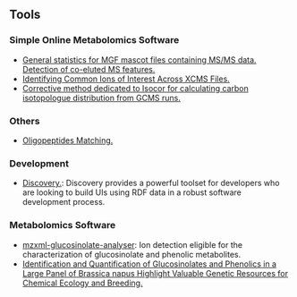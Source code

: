 ## Tools

### Simple Online Metabolomics Software

- [General statistics for MGF mascot files containing MS/MS data. Detection of co-eluted MS features.](https://p2m2.github.io/mgf-p2m2-tools/)
- [Identifying Common Ions of Interest Across XCMS Files.](https://p2m2.github.io/xcms-p2m2-tools/)
- [Corrective method dedicated to Isocor for calculating carbon isotopologue distribution from GCMS runs.](https://p2m2.github.io/ihm-githubio-gcms2isocor/)

### Others

- [Oligopeptides Matching.](https://p2m2.shinyapps.io/oligopeptides_matching/) 

### Development

- [Discovery.](https://github.com/p2m2/discovery): Discovery provides a powerful toolset for developers who are looking to build UIs using RDF data in a robust software development process.

### Metabolomics Software

- [mzxml-glucosinolate-analyser](https://github.com/p2m2/mzxml-glucosinolate-analyser): Ion detection eligible for the characterization of glucosinolate and phenolic metabolites. 
- [Identification and Quantification of Glucosinolates and Phenolics in a Large Panel of Brassica napus Highlight Valuable Genetic Resources for Chemical Ecology and Breeding.](https://pubs.acs.org/doi/10.1021/acs.jafc.1c08118)